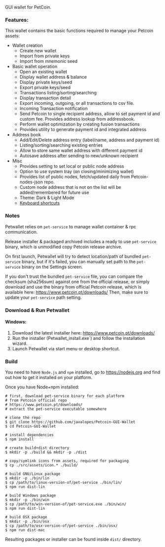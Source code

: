  
 GUI wallet for PetCoin.



### Features:
This wallet contains the basic functions required to manage your Petcoin assets:

* Wallet creation
  * Create new wallet
  * Import from private keys
  * Import from mnemonic seed
* Basic wallet operation
  * Open an existing  wallet
  * Display wallet address & balance
  * Display private keys/seed
  * Export private keys/seed
  * Transactions listing/sorting/searching
  * Display transaction detail
  * Export incoming, outgoing, or all transactions to csv file.
  * Incoming Transaction notification
  * Send Petcoin to single recipient address, allow to set payment id and custom fee. Provides address lookup from addressbook.
  * Perform wallet optimization by creating fusion transactions 
  * Provides utility to generate payment id and integrated address
* Address book
  * Add/Edit/Delete address entry (label/name, address and payment id)
  * Listing/sorting/searching existing entries
  * Allow to store same wallet address with different payment id
  * Autosave address after sending to new/unknown recipient
* Misc
  * Provides setting to set local or public node address
  * Option to use system tray (on closing/minimizing wallet)
  * Provides list of public nodes, fetch/updated daily from Petcoin-nodes-json repo.
  * Custom node address that is not on the list will be added/remembered for future use
  * Theme: Dark & Light Mode
  * [Keyboard shortcuts](docs/shortcut.md)


### Notes

Petwallet relies on `pet-service` to manage wallet container &amp; rpc communication.

Release installer & packaged archived includes a ready to use `pet-service` binary, which is unmodified copy Petcoin release archive.

On first launch, Petwallet will try to detect location/path of bundled `pet-service` binary, but if it's failed, you can manually set path to the `pet-service` binary on the Settings screen.

If you don't trust the bundled `pet-service` file, you can compare the checksum (sha256sum) against one from the official release, or simply download and use the binary from official Petcoin release, which is available here: https://www.petcoin.pt/downloads/ Then,  make sure to update your `pet-service` path setting.

### Download &amp; Run Petwallet

#### Windows:
1. Download the latest installer here: https://www.petcoin.pt/downloads/
2. Run the installer (Petwallet_install.exe`) and follow the installation wizard.
3. Launch Petwallet via start menu or desktop shortcut.



### Build
You need to have `Node.js` and `npm` installed, go to https://nodejs.org and find out how to get it installed on your platform.

Once you have Node+npm installed:
```
# first, download pet-service binary for each platform
# from Petcoin official repo
# https://www.petcoin.pt/downloads/
# extract the pet-service executable somewhere

# clone the repo
$ git clone https://github.com/javalopes/Petcoin-GUI-Wallet
$ cd Petcoin-GUI-Wallet

# install dependencies
$ npm install

# create build+dist directory
$ mkdir -p ./build && mkdir -p ./dist

# copy/symlink icons from assets, required for packaging
$ cp ./src/assets/icon.* ./build/

# build GNU/Linux package
$ mkdir -p ./bin/lin
$ cp /path/to/linux-version-of/pet-service ./bin/lin/
$ npm run dist-lin

# build Windows package
$ mkdir -p ./bin/win
$ cp /path/to/win-version-of/pet-service.exe ./bin/win/
$ npm run dist-lin

# build OSX package
$ mkdir -p ./bin/osx
$ cp /path/to/osx-version-of/pet-service ./bin/osx/
$ npm run dist-mac
```

Resulting packages or installer can be found inside `dist/` directory.